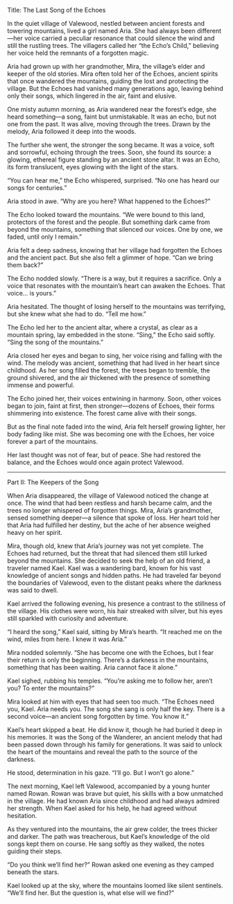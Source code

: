 
Title: The Last Song of the Echoes

In the quiet village of Valewood, nestled between ancient forests and towering mountains, lived a girl named Aria. She had always been different—her voice carried a peculiar resonance that could silence the wind and still the rustling trees. The villagers called her “the Echo’s Child,” believing her voice held the remnants of a forgotten magic.

Aria had grown up with her grandmother, Mira, the village’s elder and keeper of the old stories. Mira often told her of the Echoes, ancient spirits that once wandered the mountains, guiding the lost and protecting the village. But the Echoes had vanished many generations ago, leaving behind only their songs, which lingered in the air, faint and elusive.

One misty autumn morning, as Aria wandered near the forest’s edge, she heard something—a song, faint but unmistakable. It was an echo, but not one from the past. It was alive, moving through the trees. Drawn by the melody, Aria followed it deep into the woods.

The further she went, the stronger the song became. It was a voice, soft and sorrowful, echoing through the trees. Soon, she found its source: a glowing, ethereal figure standing by an ancient stone altar. It was an Echo, its form translucent, eyes glowing with the light of the stars.

“You can hear me,” the Echo whispered, surprised. “No one has heard our songs for centuries.”

Aria stood in awe. “Why are you here? What happened to the Echoes?”

The Echo looked toward the mountains. “We were bound to this land, protectors of the forest and the people. But something dark came from beyond the mountains, something that silenced our voices. One by one, we faded, until only I remain.”

Aria felt a deep sadness, knowing that her village had forgotten the Echoes and the ancient pact. But she also felt a glimmer of hope. “Can we bring them back?”

The Echo nodded slowly. “There is a way, but it requires a sacrifice. Only a voice that resonates with the mountain’s heart can awaken the Echoes. That voice... is yours.”

Aria hesitated. The thought of losing herself to the mountains was terrifying, but she knew what she had to do. “Tell me how.”

The Echo led her to the ancient altar, where a crystal, as clear as a mountain spring, lay embedded in the stone. “Sing,” the Echo said softly. “Sing the song of the mountains.”

Aria closed her eyes and began to sing, her voice rising and falling with the wind. The melody was ancient, something that had lived in her heart since childhood. As her song filled the forest, the trees began to tremble, the ground shivered, and the air thickened with the presence of something immense and powerful.

The Echo joined her, their voices entwining in harmony. Soon, other voices began to join, faint at first, then stronger—dozens of Echoes, their forms shimmering into existence. The forest came alive with their songs.

But as the final note faded into the wind, Aria felt herself growing lighter, her body fading like mist. She was becoming one with the Echoes, her voice forever a part of the mountains.

Her last thought was not of fear, but of peace. She had restored the balance, and the Echoes would once again protect Valewood.

---

Part II: The Keepers of the Song

When Aria disappeared, the village of Valewood noticed the change at once. The wind that had been restless and harsh became calm, and the trees no longer whispered of forgotten things. Mira, Aria’s grandmother, sensed something deeper—a silence that spoke of loss. Her heart told her that Aria had fulfilled her destiny, but the ache of her absence weighed heavy on her spirit.

Mira, though old, knew that Aria’s journey was not yet complete. The Echoes had returned, but the threat that had silenced them still lurked beyond the mountains. She decided to seek the help of an old friend, a traveler named Kael. Kael was a wandering bard, known for his vast knowledge of ancient songs and hidden paths. He had traveled far beyond the boundaries of Valewood, even to the distant peaks where the darkness was said to dwell.

Kael arrived the following evening, his presence a contrast to the stillness of the village. His clothes were worn, his hair streaked with silver, but his eyes still sparkled with curiosity and adventure.

“I heard the song,” Kael said, sitting by Mira’s hearth. “It reached me on the wind, miles from here. I knew it was Aria.”

Mira nodded solemnly. “She has become one with the Echoes, but I fear their return is only the beginning. There’s a darkness in the mountains, something that has been waiting. Aria cannot face it alone.”

Kael sighed, rubbing his temples. “You’re asking me to follow her, aren’t you? To enter the mountains?”

Mira looked at him with eyes that had seen too much. “The Echoes need you, Kael. Aria needs you. The song she sang is only half the key. There is a second voice—an ancient song forgotten by time. You know it.”

Kael’s heart skipped a beat. He did know it, though he had buried it deep in his memories. It was the Song of the Wanderer, an ancient melody that had been passed down through his family for generations. It was said to unlock the heart of the mountains and reveal the path to the source of the darkness.

He stood, determination in his gaze. “I’ll go. But I won’t go alone.”

The next morning, Kael left Valewood, accompanied by a young hunter named Rowan. Rowan was brave but quiet, his skills with a bow unmatched in the village. He had known Aria since childhood and had always admired her strength. When Kael asked for his help, he had agreed without hesitation.

As they ventured into the mountains, the air grew colder, the trees thicker and darker. The path was treacherous, but Kael’s knowledge of the old songs kept them on course. He sang softly as they walked, the notes guiding their steps.

“Do you think we’ll find her?” Rowan asked one evening as they camped beneath the stars.

Kael looked up at the sky, where the mountains loomed like silent sentinels. “We’ll find her. But the question is, what else will we find?”
